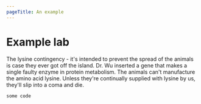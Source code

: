 ```yaml
---
pageTitle: An example
---
```


# Example lab

The lysine contingency - it's intended to prevent the spread of the 
animals is case they ever got off the island. Dr. Wu inserted a gene 
that makes a single faulty enzyme in protein metabolism. The animals 
can't manufacture the amino acid lysine. Unless they're continually 
supplied with lysine by us, they'll slip into a coma and die.

```java
some code
```